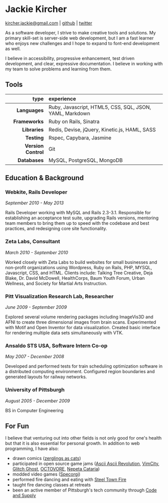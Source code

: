 Jackie Kircher
==============

kircher.jackie@gmail.com |
[github](https://github.com/jackiekircher) |
[twitter](https://twitter.com/jackiekircher)

As a software developer, I strive to make creative tools and solutions.
My primary skill-set is server-side web development, but I am a fast
learner who enjoys new challenges and I hope to expand to font-end
development as well.

I believe in accessibility, progressive enhancement, test driven development,
and clear, expressive documentation. I believe in working with my team
to solve problems and learning from them.


## Tools

|                type | experience                                              |
|--------------------:|:--------------------------------------------------------|
|       **Languages** | Ruby, Javascript, HTML5, CSS, SQL, JSON, YAML, Markdown |
|      **Frameworks** | Ruby on Rails, Sinatra                                  |
|       **Libraries** | Redis, Devise, jQuery, Kinetic.js, HAML, SASS           |
|         **Testing** | Rspec, Capybara, Jasmine                                |
| **Version Control** | Git                                                     |
|       **Databases** | MySQL, PostgreSQL, MongoDB                              |


## Education & Background

### Webkite, Rails Developer
*September 2010 - May 2013*

Rails Developer working with MySQL and Rails 2.3-3.1. Responsible for establishing
an acceptance test suite, upgrading Rails versions, mentoring team members to bring
them up to speed with the codebase and best practices, and redesigning core site
functionality.


### Zeta Labs, Consultant
*March 2010 - September 2010*

Worked closely with Zeta Labs to build websites for small businesses and non-profit
organizations using Wordpress, Ruby on Rails, PHP, MYSQL, Javascript, CSS, and
HTML. Clients include: Talking Tree Creative, Deja Blake, Dr. David McDowell,
HealthCorps, Baum Youth Forum, Urban Wellness, and Society for Martial Arts
Instruction.


### Pitt Visualization Research Lab, Researcher
*June 2009 - September 2009*

Explored several volume rendering packages including ImageVis3D and AFNI to create
three dimensional images from brain scans. Experimented with Motif and Open Inventor
for data visualization. Created basic interface for rendering multiple data sets
simultaneously with VTK.


### Ansaldo STS USA, Software Intern Co-op
*May 2007 - December 2008*

Developed and performed tests for train scheduling optimization software in a
distributed computing environment. Configured region boundaries and generated
layouts for railway networks.


### University of Pittsburgh
*August 2005 - December 2009*

BS in Computer Engineering


## For Fun

  I believe that venturing out into other fields is not only good for
  one's health but that it is also essential for personal growth. In addition
  to web programming, I have also:

  - drawn comics ([zerglings as cats](http://zerglingsascats.com))
  - participated in open source game jams ([Ascii Ascii Revolution](https://github.com/jackiekircher/AsciiAsciiRevolution), [VimCity](https://github.com/jackiekircher/VimCity), [Glitch Ghost](https://github.com/jackiekircher/glitch-ghost), [OCTOVORE](https://github.com/jackiekircher/octovore), [Nepeta Cataria](https://github.com/LindseyB/nepeta-cataria))
  - modded video games ([Specorgi](https://github.com/jackiekircher/specorgi))
  - performed fire dancing and eating with [Steel Town Fire](http://steeltownfire.org/)
  - taught fire dancing classes at retreats
  - been an active member of Pittsburgh's tech community through [Code
    and Supply](http://www.codeandsupply.co/)
